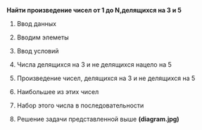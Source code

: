 **Найти произведение чисел от 1 до N,делящихся на 3 и 5**

1. Ввод данных

2. Вводим элеметы 

3. Ввод условий 

4. Числа делящихся на 3 и не делящихся нацело на 5

5. Произведение чисел, делящихся на 3 и не делящихся на 5

6. Наибольшее из этих чисел 

7. Набор этого числа в последовательности 

8. Решение задачи представленной выше
 __(diagram.jpg)__

